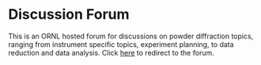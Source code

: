 Discussion Forum
===

This is an ORNL hosted forum for discussions on powder diffraction topics, ranging from instrument specific topics, experiment planning, to data reduction and data analysis. Click <a href="https://powder.ornl.gov/forum" target="_blank">here</a> to redirect to the forum.
